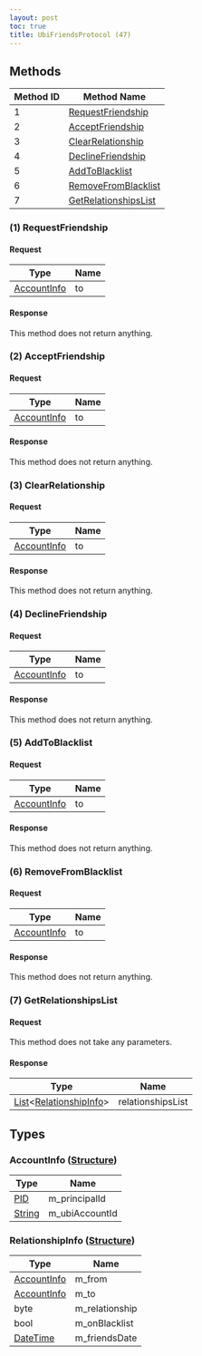 ```yaml
---
layout: post
toc: true
title: UbiFriendsProtocol (47)
---
```


## Methods

| Method ID | Method Name                                     |
| --------- | ----------------------------------------------- |
| 1         | [RequestFriendship](#1-requestfriendship)       |
| 2         | [AcceptFriendship](#2-acceptfriendship)         |
| 3         | [ClearRelationship](#3-clearrelationship)       |
| 4         | [DeclineFriendship](#4-declinefriendship)       |
| 5         | [AddToBlacklist](#5-addtoblacklist)             |
| 6         | [RemoveFromBlacklist](#6-removefromblacklist)   |
| 7         | [GetRelationshipsList](#7-getrelationshipslist) |

### (1) RequestFriendship
#### Request

| Type                                  | Name |
| ------------------------------------- | ---- |
| [AccountInfo](#accountinfo-structure) | to   |

#### Response
This method does not return anything.

### (2) AcceptFriendship
#### Request

| Type                                  | Name |
| ------------------------------------- | ---- |
| [AccountInfo](#accountinfo-structure) | to   |

#### Response
This method does not return anything.

### (3) ClearRelationship
#### Request

| Type                                  | Name |
| ------------------------------------- | ---- |
| [AccountInfo](#accountinfo-structure) | to   |

#### Response
This method does not return anything.

### (4) DeclineFriendship
#### Request

| Type                                  | Name |
| ------------------------------------- | ---- |
| [AccountInfo](#accountinfo-structure) | to   |

#### Response
This method does not return anything.

### (5) AddToBlacklist
#### Request

| Type                                  | Name |
| ------------------------------------- | ---- |
| [AccountInfo](#accountinfo-structure) | to   |

#### Response
This method does not return anything.

### (6) RemoveFromBlacklist
#### Request

| Type                                  | Name |
| ------------------------------------- | ---- |
| [AccountInfo](#accountinfo-structure) | to   |

#### Response
This method does not return anything.

### (7) GetRelationshipsList
#### Request
This method does not take any parameters.
#### Response

| Type                                                          | Name              |
| ------------------------------------------------------------- | ----------------- |
| [List]&lt;[RelationshipInfo](#relationshipinfo-structure)&gt; | relationshipsList |

## Types

### AccountInfo ([Structure])
| Type     | Name           |
| -------- | -------------- |
| [PID]    | m_principalId  |
| [String] | m_ubiAccountId |

### RelationshipInfo ([Structure])
| Type                                  | Name           |
| ------------------------------------- | -------------- |
| [AccountInfo](#accountinfo-structure) | m_from         |
| [AccountInfo](#accountinfo-structure) | m_to           |
| byte                                  | m_relationship |
| bool                                  | m_onBlacklist  |
| [DateTime]                            | m_friendsDate  |

[PID]: /docs/nex/types#pid
[String]: /docs/nex/types#string
[List]: /docs/nex/types#list
[DateTime]: /docs/nex/types#datetime
[Structure]: /docs/nex/types#structure

